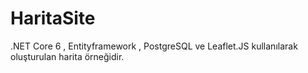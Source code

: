 # HaritaSite
.NET Core 6 , Entityframework , PostgreSQL ve Leaflet.JS kullanılarak oluşturulan harita örneğidir.
